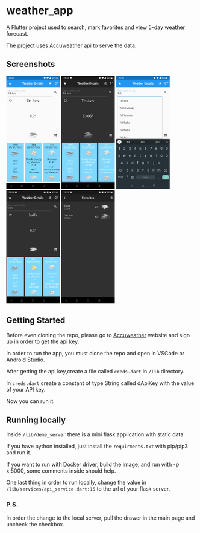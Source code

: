 # weather_app

A Flutter project used to search, mark favorites and view 5-day weather forecast.

The project uses Accuweather api to serve the data.

## Screenshots

<div>
<img src="https://github.com/hajajmaor/maor-hajaj-12-02-2021/blob/master/assets/screenshots/default.jpg" height="300px">

<img src="https://github.com/hajajmaor/maor-hajaj-12-02-2021/blob/master/assets/screenshots/default_black_fahr.jpg" height="300px">

<img src="https://github.com/hajajmaor/maor-hajaj-12-02-2021/blob/master/assets/screenshots/autocomplete1.jpg" height="300px">

<img src="https://github.com/hajajmaor/maor-hajaj-12-02-2021/blob/master/assets/screenshots/2nd_city.jpg" height="300px">

<img src="https://github.com/hajajmaor/maor-hajaj-12-02-2021/blob/master/assets/screenshots/favorites.jpg" height="300px">

</div>

## Getting Started

Before even cloning the repo, please go to [Accuweather](https://www.accuweather.com/) website and sign up in order to get the api key.

In order to run the app, you must clone the repo and open in VSCode or Android Studio.

After getting the api key,create a file called `creds.dart` in `/lib` directory.

In `creds.dart` create a constant of type String called dApiKey with the value of your API key.

Now you can run it.

## Running locally

Inside `/lib/deme_server` there is a mini flask application with static data.

If you have python installed, just install the `requirments.txt` with pip/pip3 and run it.

If you want to run with Docker driver, build the image, and run with -p x:5000, some comments inside should help.

One last thing in order to run locally,
change the value in `/lib/services/api_service.dart:15` to the url of your flask server.

### P.S.

In order the change to the local server, pull the drawer in the main page and uncheck the checkbox.
